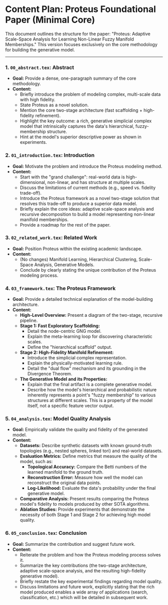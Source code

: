 # Content Plan: Proteus Foundational Paper (Minimal Core)

This document outlines the structure for the paper: "Proteus: Adaptive Scale-Space Analysis for Learning Non-Linear Fuzzy Manifold Memberships." This version focuses exclusively on the core methodology for building the generative model.

---

### 1. **`00_abstract.tex`**: Abstract

- **Goal:** Provide a dense, one-paragraph summary of the core methodology.
- **Content:**
  - Briefly introduce the problem of modeling complex, multi-scale data with high fidelity.
  - State Proteus as a novel solution.
  - Mention the core two-stage architecture (fast scaffolding + high-fidelity refinement).
  - Highlight the key outcome: a rich, generative simplicial complex model that intrinsically captures the data's hierarchical, fuzzy-membership structure.
  - Hint at the model's superior descriptive power as shown in experiments.

### 2. **`01_introduction.tex`**: Introduction

- **Goal:** Motivate the problem and introduce the Proteus modeling method.
- **Content:**
  - Start with the "grand challenge": real-world data is high-dimensional, non-linear, and has structure at multiple scales.
  - Discuss the limitations of current methods (e.g., speed vs. fidelity trade-off).
  - Introduce the Proteus framework as a novel two-stage solution that resolves this trade-off to produce a superior data model.
  - Briefly explain the core ideas: adaptive scale-space analysis and recursive decomposition to build a model representing non-linear manifold memberships.
  - Provide a roadmap for the rest of the paper.

### 3. **`02_related_work.tex`**: Related Work

- **Goal:** Position Proteus within the existing academic landscape.
- **Content:**
  - (No changes) Manifold Learning, Hierarchical Clustering, Scale-Space Analysis, Generative Models.
  - Conclude by clearly stating the unique contribution of the Proteus modeling process.

### 4. **`03_framework.tex`**: The Proteus Framework

- **Goal:** Provide a detailed technical explanation of the model-building architecture.
- **Content:**
  - **High-Level Overview:** Present a diagram of the two-stage, recursive pipeline.
  - **Stage 1: Fast Exploratory Scaffolding:**
    - Detail the node-centric GNG model.
    - Explain the meta-learning loop for discovering characteristic scales.
    - Define the "hierarchical scaffold" output.
  - **Stage 2: High-Fidelity Manifold Refinement:**
    - Introduce the simplicial complex representation.
    - Explain the physically-motivated learning rule.
    - Detail the "dual flow" mechanism and its grounding in the Divergence Theorem.
  - **The Generative Model and its Properties:**
    - Explain that the final artifact is a complete generative model.
    - Describe how the model's hierarchical and probabilistic nature inherently represents a point's "fuzzy membership" to various structures at different scales. This is a property of the model itself, not a specific feature vector output.

### 5. **`04_analysis.tex`**: Model Quality Analysis

- **Goal:** Empirically validate the quality and fidelity of the generated model.
- **Content:**
  - **Datasets:** Describe synthetic datasets with known ground-truth topologies (e.g., nested spheres, linked tori) and real-world datasets.
  - **Evaluation Metrics:** Define metrics that measure the quality of the model, such as:
    - **Topological Accuracy:** Compare the Betti numbers of the learned manifold to the ground truth.
    - **Reconstruction Error:** Measure how well the model can reconstruct the original data points.
    - **Log-Likelihood:** Evaluate the data's probability under the final generative model.
  - **Comparative Analysis:** Present results comparing the Proteus model's fidelity to models produced by other SOTA algorithms.
  - **Ablation Studies:** Provide experiments that demonstrate the necessity of both Stage 1 and Stage 2 for achieving high model quality.

### 6. **`05_conclusion.tex`**: Conclusion

- **Goal:** Summarize the contribution and suggest future work.
- **Content:**
  - Reiterate the problem and how the Proteus modeling process solves it.
  - Summarize the key contributions (the two-stage architecture, adaptive scale-space analysis, and the resulting high-fidelity generative model).
  - Briefly restate the key experimental findings regarding model quality.
  - Discuss limitations and future work, explicitly stating that the rich model produced enables a wide array of applications (search, classification, etc.) which will be detailed in subsequent work.
